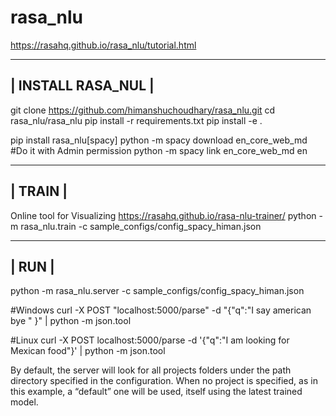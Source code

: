 # rasa_nlu
https://rasahq.github.io/rasa_nlu/tutorial.html

 ------------------
| INSTALL RASA_NUL |
 ------------------
git clone https://github.com/himanshuchoudhary/rasa_nlu.git
cd rasa_nlu/rasa_nlu
pip install -r requirements.txt
pip install -e .

pip install rasa_nlu[spacy]
python -m spacy download en_core_web_md
#Do it with Admin permission
python -m spacy link en_core_web_md en

 -------
| TRAIN |
 -------
Online tool for Visualizing https://rasahq.github.io/rasa-nlu-trainer/
python -m rasa_nlu.train -c sample_configs/config_spacy_himan.json


 -----
| RUN |
 -----
python -m rasa_nlu.server -c sample_configs/config_spacy_himan.json

#Windows
curl -X POST "localhost:5000/parse" -d "{\"q\":\"I say american bye \" }" | python -m json.tool

#Linux
curl -X POST localhost:5000/parse -d '{"q":"I am looking for Mexican food"}' | python -m json.tool


By default, the server will look for all projects folders under the path directory specified in the configuration. When no project is specified, as in this example, a “default” one will be used, itself using the latest trained model.
